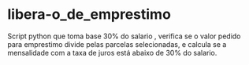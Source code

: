 # libera-o_de_emprestimo
Script python que toma base 30% do salario , verifica se o valor pedido para emprestimo divide pelas parcelas selecionadas, e calcula se a mensalidade com a taxa de juros está abaixo de 30% do salario.
